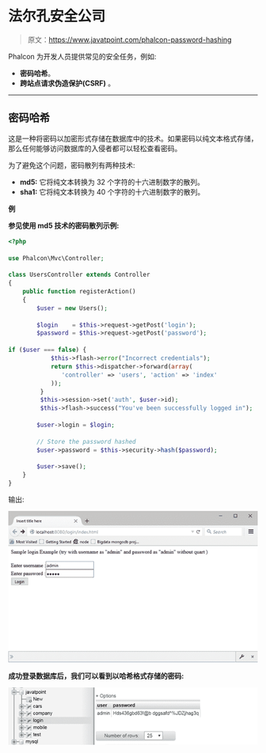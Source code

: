 # 法尔孔安全公司

> 原文：<https://www.javatpoint.com/phalcon-password-hashing>

Phalcon 为开发人员提供常见的安全任务，例如:

*   **密码哈希**。
*   **跨站点请求伪造保护(CSRF)** 。

* * *

## 密码哈希

这是一种将密码以加密形式存储在数据库中的技术。如果密码以纯文本格式存储，那么任何能够访问数据库的入侵者都可以轻松查看密码。

为了避免这个问题，密码散列有两种技术:

*   **md5:** 它将纯文本转换为 32 个字符的十六进制数字的散列。
*   **sha1:** 它将纯文本转换为 40 个字符的十六进制数字的散列。

**例**

**参见使用 md5 技术的密码散列示例:**

```php
<?php

use Phalcon\Mvc\Controller;

class UsersController extends Controller
{
    public function registerAction()
    {
        $user = new Users();

        $login    = $this->request->getPost('login');
        $password = $this->request->getPost('password');

if ($user === false) { 
            $this->flash->error("Incorrect credentials"); 
            return $this->dispatcher->forward(array( 
               'controller' => 'users', 'action' => 'index' 
            )); 
         } 
         $this->session->set('auth', $user->id);  
         $this->flash->success("You've been successfully logged in");

        $user->login = $login;

        // Store the password hashed
        $user->password = $this->security->hash($password);

        $user->save();
    }
}

```

输出:

![Phalcon Password Hashing 1](img/338fcd7d70ce59a05e6e0216158adf2c.png)

**成功登录数据库后，我们可以看到以哈希格式存储的密码:**

![Phalcon Password Hashing 2](img/cece073f99947096ce276d34148cc983.png)